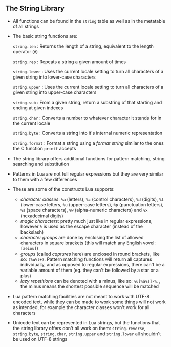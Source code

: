 The String Library
------------------

- All functions can be found in the `string` table as well as in the metatable
  of all strings
- The basic string functions are:

    `string.len`
    :   Returns the length of a string, equivalent to the length operator (`#`)

    `string.rep`
    :   Repeats a string a given amount of times

    `string.lower`
    :   Uses the current locale setting to turn all characters of a given string
        into lower-case characters

    `string.upper`
    :   Uses the current locale setting to turn all characters of a given string
        into upper-case characters

    `string.sub`
    :   From a given string, return a substring of that starting and ending at
        given indexes

    `string.char`
    :   Converts a number to whatever character it stands for in the current
        locale

    `string.byte`
    :   Converts a string into it's internal numeric representation

    `string.format`
    :   Format a string using a *format string* similar to the ones the
        C function `printf` accepts

- The string library offers additional functions for pattern matching, string
  searching and substitution
- Patterns in Lua are not full regular expressions but they are very similar to
  them with a few differences
- These are some of the constructs Lua supports:
    - *character classes*: `%a` (letters), `%c` (control characters), `%d` (digits),
      `%l` (lower-case letters, `%u` (upper-case letters), `%p` (punctuation letters),
      `%s` (space characters), `%w` (alpha-numeric characters) and `%x` (hexadecimal
      digits)
    - *magic characters*: pretty much just like in regular expressions, however
      `%` is used as the escape character (instead of the backslash)
    - *character groups* are done by enclosing the list of allowed characters in
      square brackets (this will match any English vovel: `[aeiou]`)
    - *groups* (called *captures* here) are enclosed in round brackets, like so: `(%u%l+)`. Pattern matching
      functions will return all captures individually, and as opposed to
      regular expressions, there can't be a variable amount of them (eg. they
      can't be followed by a star or a plus)
    - *lazy repetitions* can be denoted with a minus, like so: `%u[%a%s]-%.`, the
      minus means the shortest possible sequence will be matched
- Lua pattern matching facilities are not meant to work with UTF-8 encoded text,
  while they can be made to work some things will not work as intended, for example
  the character classes won't work for all characters
- Unicode text can be represented in Lua strings, but the functions that the
  string library offers don't all work on them: `string.reverse`, `string.byte`,
  `string.char`, `string.upper` and `string.lower` all shouldn't be used on UTF-8
  strings


